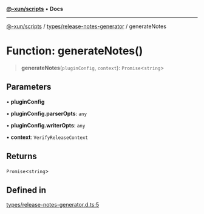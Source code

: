 [**@-xun/scripts**](../../../README.md) • **Docs**

***

[@-xun/scripts](../../../README.md) / [types/release-notes-generator](../README.md) / generateNotes

# Function: generateNotes()

> **generateNotes**(`pluginConfig`, `context`): `Promise`\<`string`\>

## Parameters

• **pluginConfig**

• **pluginConfig.parserOpts**: `any`

• **pluginConfig.writerOpts**: `any`

• **context**: `VerifyReleaseContext`

## Returns

`Promise`\<`string`\>

## Defined in

[types/release-notes-generator.d.ts:5](https://github.com/Xunnamius/xscripts/blob/ca4900adafe61fe400aec55151e46f5130a666a6/types/release-notes-generator.d.ts#L5)
